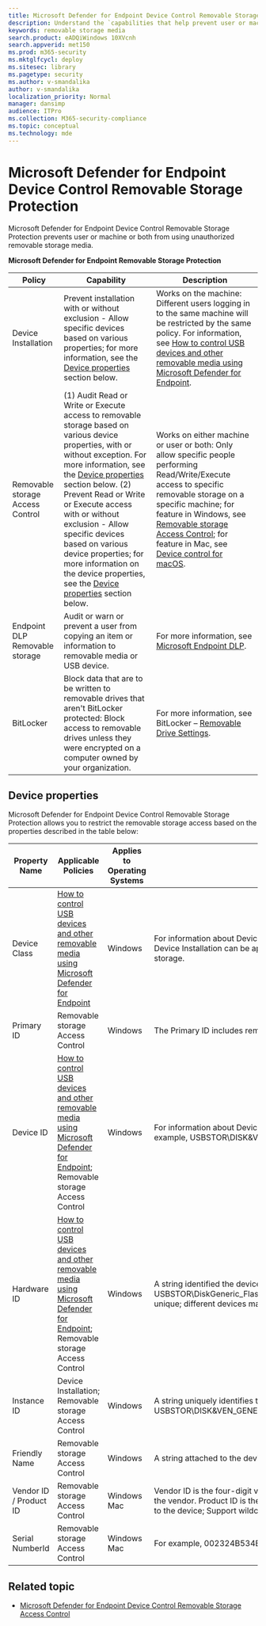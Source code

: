 ```yaml
---
title: Microsoft Defender for Endpoint Device Control Removable Storage Protection
description: Understand the `capabilities that help prevent user or machine or both from using unauthorized removable storage media
keywords: removable storage media
search.product: eADQiWindows 10XVcnh
search.appverid: met150
ms.prod: m365-security
ms.mktglfcycl: deploy
ms.sitesec: library
ms.pagetype: security
ms.author: v-smandalika
author: v-smandalika
localization_priority: Normal
manager: dansimp
audience: ITPro
ms.collection: M365-security-compliance
ms.topic: conceptual
ms.technology: mde
---
```


# Microsoft Defender for Endpoint Device Control Removable Storage Protection

Microsoft Defender for Endpoint Device Control Removable Storage Protection prevents user or machine or both from using unauthorized removable storage media.

**Microsoft Defender for Endpoint Removable Storage Protection**


|Policy  |Capability |Description  |
|---------|---------|---------|
|Device Installation    |  Prevent installation with or without exclusion - Allow specific devices based on various properties; for more information, see the [Device properties](#device-properties) section below.        |    Works on the machine: Different users logging in to the same machine will be restricted by the same policy. For information, see [How to control USB devices and other removable media using Microsoft Defender for Endpoint](control-usb-devices-using-intune.md).     |
|Removable storage Access Control      | (1) Audit Read or Write or Execute access to removable storage based on various device properties, with or without exception. For more information, see the [Device properties](#device-properties) section below. (2) Prevent Read or Write or Execute access with or without exclusion - Allow specific devices based on various device properties; for more information on the device properties, see the [Device properties](#device-properties) section below.     |     Works on either machine or user or both: Only allow specific people performing Read/Write/Execute access to specific removable storage on a specific machine; for feature in Windows, see [Removable storage Access Control](https://microsoft.sharepoint.com/:w:/t/windowsdefender/EeLYeS89dE5IisL99ZSNoU8BCTVD75GDw86OieDQBq3lmQ?e=EdpnQr); for feature in Mac, see [Device control for macOS](mac-device-control-overview.md).     |
|Endpoint DLP Removable storage      |    Audit or warn or prevent a user from copying an item or information to removable media or USB device.     |  For more information, see [Microsoft Endpoint DLP](/compliance/endpoint-dlp-learn-about).       |
|BitLocker    |     Block data that are to be written to removable drives that aren't BitLocker protected: Block access to removable drives unless they were encrypted on a computer owned by your organization.    |   For more information, see BitLocker – [Removable Drive Settings](/mem/intune/protect/endpoint-security-disk-encryption-profile-settings#bitlocker---removable-drive-settings).      |

## Device properties

Microsoft Defender for Endpoint Device Control Removable Storage Protection allows you to restrict the removable storage access based on the properties described in the table below:


|Property Name  |Applicable Policies  |Applies to Operating Systems  |Description  |
|---------|---------|---------|---------|
|Device Class    |     [How to control USB devices and other removable media using Microsoft Defender for Endpoint](control-usb-devices-using-intune.md)     |   Windows      |  For information about Device ID formats, see [device setup class](/windows-hardware/drivers/install/system-defined-device-setup-classes-available-to-vendors). **Note**: Device Installation can be applied to any devices, not only Removable storage.       |
|Primary ID   |     Removable storage Access Control    |   Windows      |      The Primary ID includes removable storage and CD/DVD.   |
|Device ID     |  [How to control USB devices and other removable media using Microsoft Defender for Endpoint](control-usb-devices-using-intune.md); Removable storage Access Control       |      Windows   |    For information about Device ID formats, see [Standard USB Identifiers](/windows-hardware/drivers/install/standard-usb-identifiers), for example, USBSTOR\DISK&VEN_GENERIC&PROD_FLASH_DISK&REV_8.07      |
|Hardware ID     |     [How to control USB devices and other removable media using Microsoft Defender for Endpoint](control-usb-devices-using-intune.md); Removable storage Access Control    |     Windows    |    A string identified the device in the system, for example, USBSTOR\DiskGeneric_Flash_Disk______8.07; **Note**: Hardware ID is not unique; different devices may share same value.|
|Instance ID    | Device Installation; Removable storage Access Control     |     Windows    |   A string uniquely identifies the device in the system, for example, USBSTOR\DISK&VEN_GENERIC&PROD_FLASH_DISK&REV_8.07\8735B611&0      |
|Friendly Name     |     Removable storage Access Control    |   Windows      |    A string attached to the device, for example, Generic Flash Disk USB Device     |
|Vendor ID / Product ID     |  Removable storage Access Control       |   Windows Mac      |     Vendor ID is the four-digit vendor code that the USB committee assigns to the vendor. Product ID is the four-digit product code that the vendor assigns to the device; Support wildcard.    |
|Serial NumberId     |     Removable storage Access Control    |      Windows Mac   |     For example, <SerialNumberId>002324B534BCB431B000058A</SerialNumberId>    |

## Related topic

- [Microsoft Defender for Endpoint Device Control Removable Storage Access Control](mde-device-control-removable-storage-access-control.md)